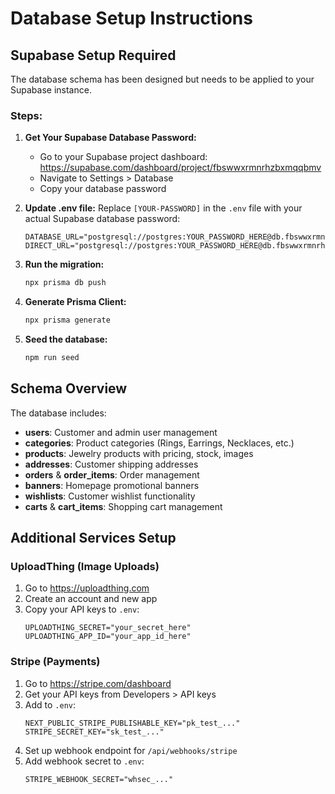 # Database Setup Instructions

## Supabase Setup Required

The database schema has been designed but needs to be applied to your Supabase instance.

### Steps:

1. **Get Your Supabase Database Password:**
   - Go to your Supabase project dashboard: https://supabase.com/dashboard/project/fbswwxrmnrhzbxmqqbmv
   - Navigate to Settings > Database
   - Copy your database password

2. **Update .env file:**
   Replace `[YOUR-PASSWORD]` in the `.env` file with your actual Supabase database password:
   ```
   DATABASE_URL="postgresql://postgres:YOUR_PASSWORD_HERE@db.fbswwxrmnrhzbxmqqbmv.supabase.co:5432/postgres"
   DIRECT_URL="postgresql://postgres:YOUR_PASSWORD_HERE@db.fbswwxrmnrhzbxmqqbmv.supabase.co:5432/postgres"
   ```

3. **Run the migration:**
   ```bash
   npx prisma db push
   ```

4. **Generate Prisma Client:**
   ```bash
   npx prisma generate
   ```

5. **Seed the database:**
   ```bash
   npm run seed
   ```

## Schema Overview

The database includes:
- **users**: Customer and admin user management
- **categories**: Product categories (Rings, Earrings, Necklaces, etc.)
- **products**: Jewelry products with pricing, stock, images
- **addresses**: Customer shipping addresses
- **orders** & **order_items**: Order management
- **banners**: Homepage promotional banners
- **wishlists**: Customer wishlist functionality
- **carts** & **cart_items**: Shopping cart management

## Additional Services Setup

### UploadThing (Image Uploads)
1. Go to https://uploadthing.com
2. Create an account and new app
3. Copy your API keys to `.env`:
   ```
   UPLOADTHING_SECRET="your_secret_here"
   UPLOADTHING_APP_ID="your_app_id_here"
   ```

### Stripe (Payments)
1. Go to https://stripe.com/dashboard
2. Get your API keys from Developers > API keys
3. Add to `.env`:
   ```
   NEXT_PUBLIC_STRIPE_PUBLISHABLE_KEY="pk_test_..."
   STRIPE_SECRET_KEY="sk_test_..."
   ```
4. Set up webhook endpoint for `/api/webhooks/stripe`
5. Add webhook secret to `.env`:
   ```
   STRIPE_WEBHOOK_SECRET="whsec_..."
   ```
